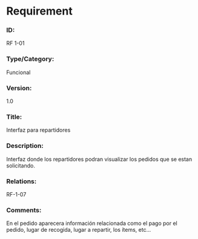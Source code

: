 # Requirement

### ID:

RF 1-01

### Type/Category:

Funcional

### Version:

1.0

### Title:

Interfaz para repartidores

### Description:

Interfaz donde los repartidores podran visualizar los pedidos que se estan solicitando.

### Relations:

RF-1-07

### Comments:

En el pedido aparecera información relacionada como el pago por el pedido, lugar de recogida, lugar a repartir, los ítems, etc...
